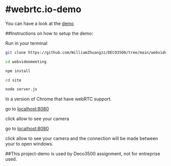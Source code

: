#webrtc.io-demo
==============

You can have a look at the [demo](http://webrtc.dennis.is/)

##Instructions on how to setup the demo:

Run in your terminal

```bash 
git clone https://github.com/WilliamZhuangzz/DECO3500/tree/main/webvideomeeting
```

```bash 
cd webvideomeeting
```

```bash 
npm install
```

```bash 
cd site
```

```bash 
node server.js
```

In a version of Chrome that have webRTC support.

go to [localhost:8080](http://localhost:8080)

click allow to see your camera

go to [localhost:8080](http://localhost:8080)

click allow to see your camera and the connection will be made between your to open windows.


##This project-demo is used by Deco3500 assignment, not for entreprise used. 



